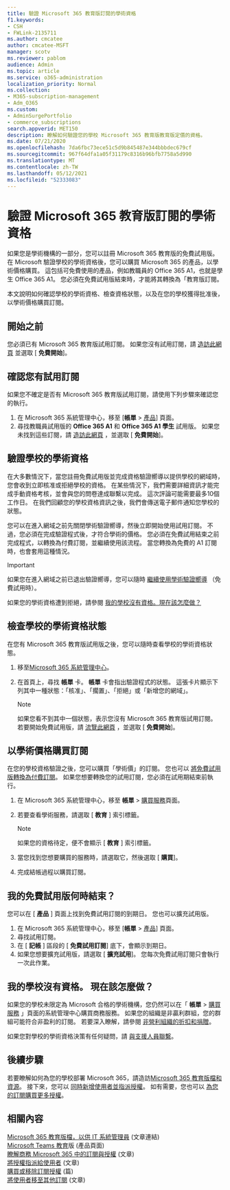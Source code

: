 ```yaml
---
title: 驗證 Microsoft 365 教育版訂閱的學術資格
f1.keywords:
- CSH
- FWLink-2135711
ms.author: cmcatee
author: cmcatee-MSFT
manager: scotv
ms.reviewer: pablom
audience: Admin
ms.topic: article
ms.service: o365-administration
localization_priority: Normal
ms.collection:
- M365-subscription-management
- Adm_O365
ms.custom:
- AdminSurgePortfolio
- commerce_subscriptions
search.appverid: MET150
description: 瞭解如何驗證您的學校 Microsoft 365 教育版教育版定價的資格。
ms.date: 07/21/2020
ms.openlocfilehash: 7da6fbc73ece51c5d9b845487e344bbbdec679cf
ms.sourcegitcommit: 967f64dfa1a05f31179c8316b96bfb7758a5d990
ms.translationtype: MT
ms.contentlocale: zh-TW
ms.lasthandoff: 05/12/2021
ms.locfileid: "52333083"
---
```

# <a name="verify-academic-eligibility-for-microsoft-365-education-subscriptions"></a>驗證 Microsoft 365 教育版訂閱的學術資格

如果您是學術機構的一部分，您可以註冊 Microsoft 365 教育版的免費試用版。 在 Microsoft 驗證學校的學術資格後，您可以購買 Microsoft 365 的產品，以學術價格購買。 這包括可免費使用的產品，例如教職員的 Office 365 A1，也就是學生 Office 365 A1。 您必須在免費試用版結束時，才能將其轉換為「教育版訂閱。

本文說明如何確認學校的學術資格、檢查資格狀態，以及在您的學校獲得批准後，以學術價格購買訂閱。

## <a name="before-you-begin"></a>開始之前

您必須已有 Microsoft 365 教育版試用訂閱。 如果您沒有試用訂閱，請 [造訪此網頁](https://www.microsoft.com/microsoft-365/academic/compare-office-365-education-plans?activetab=tab%3aprimaryr1) 並選取 [ **免費開始**]。

## <a name="verify-that-you-have-a-trial-subscription"></a>確認您有試用訂閱

如果您不確定是否有 Microsoft 365 教育版試用訂閱，請使用下列步驟來確認您的執行。

1. 在 Microsoft 365 系統管理中心，移至 [**帳單** \> <a href="https://go.microsoft.com/fwlink/p/?linkid=842054" target="_blank">產品</a>] 頁面。
2. 尋找教職員試用版的 **Office 365 A1** 和 **Office 365 A1 學生** 試用版。 如果您未找到這些訂閱，請 [造訪此網頁](https://www.microsoft.com/microsoft-365/academic/compare-office-365-education-plans?activetab=tab%3aprimaryr1) ，並選取 [ **免費開始**]。

## <a name="verify-your-schools-academic-eligibility"></a>驗證學校的學術資格

在大多數情況下，當您註冊免費試用版並完成資格驗證嚮導以提供學校的網域時，您會收到立即核准或拒絕學校的資格。 在某些情況下，我們需要詳細資訊才能完成手動資格考核，並會與您的問卷達成聯繫以完成。 這次評論可能需要最多10個工作日。 在我們回顧您的學校資格資訊之後，我們會傳送電子郵件通知您學校的狀態。

您可以在進入網域之前先關閉學術驗證嚮導，然後立即開始使用試用訂閱。 不過，您必須在完成驗證程式後，才符合學術的價格。 您必須在免費試用結束之前完成程式，以轉換為付費訂閱，並繼續使用該流程。 當您轉換為免費的 A1 訂閱時，也會套用這種情況。

> [!IMPORTANT]
> 如果您在進入網域之前已退出驗證嚮導，您可以隨時 [繼續使用學術驗證嚮導](https://go.microsoft.com/fwlink/p/?linkid=2135255) （免費試用時）。

如果您的學術資格遭到拒絕，請參閱 [我的學校沒有資格。現在該怎麼做？](#my-school-isnt-eligible-what-do-i-do-now)

## <a name="check-the-status-of-your-schools-academic-eligibility"></a>檢查學校的學術資格狀態

在您有 Microsoft 365 教育版試用版之後，您可以隨時查看學校的學術資格狀態。

1. 移至[Microsoft 365 系統管理中心](https://go.microsoft.com/fwlink/p/?linkid=2024339)。
2. 在首頁上，尋找 **帳單** 卡。
    **帳單** 卡會指出驗證程式的狀態。 這張卡片顯示下列其中一種狀態：「核准」、「擱置」、「拒絕」或「新增您的網域」。

    > [!NOTE]
    > 如果您看不到其中一個狀態，表示您沒有 Microsoft 365 教育版試用訂閱。 若要開始免費試用版，請 [流覽此網頁](https://www.microsoft.com/microsoft-365/academic/compare-office-365-education-plans?activetab=tab%3aprimaryr1) ，並選取 [ **免費開始**]。

## <a name="buy-subscriptions-at-academic-prices"></a>以學術價格購買訂閱

在您的學校資格驗證之後，您可以購買「學術價」的訂閱。 您也可以 [將免費試用版轉換為付費訂閱](../try-or-buy-microsoft-365.md)。 如果您想要轉換您的試用訂閱，您必須在試用期結束前執行。

1. 在 Microsoft 365 系統管理中心，移至 **帳單** \> <a href="https://go.microsoft.com/fwlink/p/?linkid=868433" target="_blank">購買服務</a>頁面。
2. 若要查看學術服務，請選取 [ **教育** ] 索引標籤。

    > [!NOTE]
    > 如果您的資格待定，便不會顯示 [ **教育** ] 索引標籤。

3. 當您找到您想要購買的服務時，請選取它，然後選取 [ **購買**]。
4. 完成結帳過程以購買訂閱。

## <a name="when-does-my-free-trial-end"></a>我的免費試用版何時結束？

您可以在 [ **產品** ] 頁面上找到免費試用訂閱的到期日。 您也可以擴充試用版。

1. 在 Microsoft 365 系統管理中心，移至 [**帳單** \> <a href="https://go.microsoft.com/fwlink/p/?linkid=842054" target="_blank">產品</a>] 頁面。
2. 尋找試用訂閱。
3. 在 [ **記帳** ] 區段的 [ **免費試用訂閱**] 底下，會顯示到期日。
4. 如果您想要擴充試用版，請選取 [ **擴充試用**]。 您每次免費試用訂閱只會執行一次此作業。

## <a name="my-school-isnt-eligible-what-do-i-do-now"></a>我的學校沒有資格。 現在該怎麼做？

如果您的學校未限定為 Microsoft 合格的學術機構，您仍然可以在「 **帳單** \> <a href="https://go.microsoft.com/fwlink/p/?linkid=868433" target="_blank">購買服務</a> 」頁面的系統管理中心購買商務服務。 如果您的組織是非贏利群組，您的群組可能符合非盈利的訂閱。 若要深入瞭解，請參閱 [非營利組織的折扣和捐贈](https://www.microsoft.com/nonprofits/eligibility)。

如果您對學校的學術資格決策有任何疑問，請 [與支援人員聯繫](../../business-video/get-help-support.md)。

## <a name="next-steps"></a>後續步驟

若要瞭解如何為您的學校部署 Microsoft 365，請造訪[Microsoft 365 教育版檔和資源](/microsoft-365/education/deploy/)。 接下來，您可以 [同時新增使用者並指派授權](../../admin/add-users/add-users.md)。 如有需要，您也可以 [為您的訂閱購買更多授權](../licenses/buy-licenses.md)。

## <a name="related-content"></a>相關內容

[Microsoft 365 教育版檔，以供 IT 系統管理員](/education/itadmins) (文章連結) \
[Microsoft Teams 教育](https://microsoft.com/education/products/teams/default.aspx)版 (產品頁面) \
[瞭解商務 Microsoft 365 中的訂閱與授權](../licenses/subscriptions-and-licenses.md) (文章) \
[將授權指派給使用者](../../admin/manage/assign-licenses-to-users.md) (文章)\
[購買或移除訂閱授權](../licenses/buy-licenses.md) (篇) \
[將使用者移至其他訂閱](move-users-different-subscription.md) (文章)
